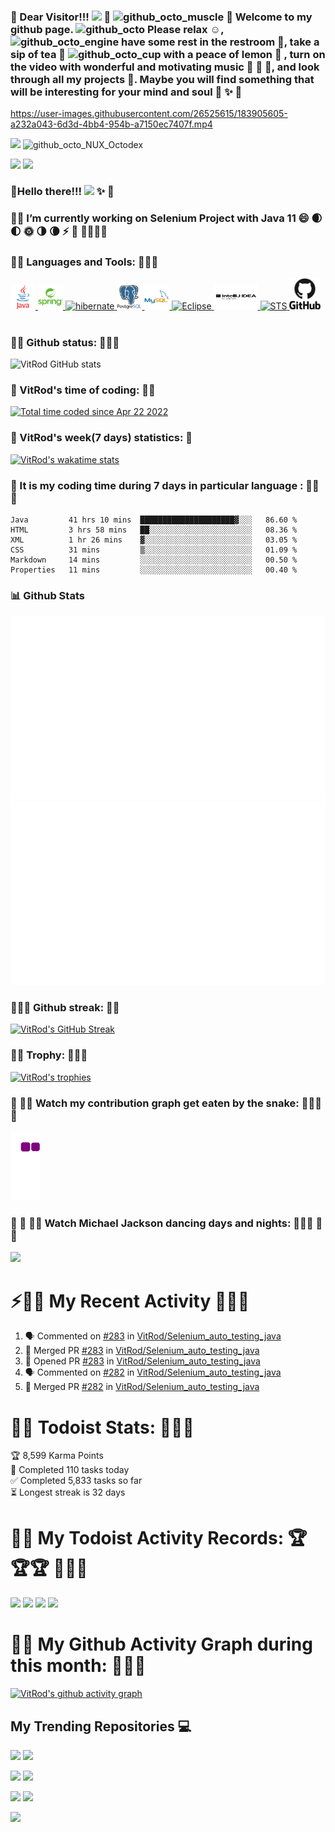 
###  🌈 Dear Visitor!!! ![](https://komarev.com/ghpvc/?username=VitRod&color=brightgreen) 🌈  ![github_octo_muscle](https://user-images.githubusercontent.com/26525615/184468011-8946816f-195f-43e0-89b3-598b9dacb24c.png)   🌈 Welcome to my github page.  ![github_octo](https://user-images.githubusercontent.com/26525615/184383695-843fadbc-5a7a-4165-b40e-8aa78550d515.png) Please relax :relaxed:, ![github_octo_engine](https://user-images.githubusercontent.com/26525615/184468102-7049dfc3-775a-4b91-9427-87372dc375a7.png) have some rest in the restroom :restroom:, take  a sip of tea :tea: ![github_octo_cup](https://user-images.githubusercontent.com/26525615/184467948-db970eb3-6fbe-49eb-b8c1-c06c6735dc37.png) with a peace of lemon :lemon: , turn on the video with wonderful and  motivating music :musical_note: :musical_score: :musical_keyboard:, and look through all my projects :rainbow:. Maybe  you will find  something  that will be  interesting for your mind and  soul  :art: ✨ 🌈



https://user-images.githubusercontent.com/26525615/183905605-a232a043-6d3d-4bb4-954b-a7150ec7407f.mp4



<!-- ![](https://media.giphy.com/media/3o7TKDEhaHWJpBs2Xu/giphy.gif) -->

![]( https://pbs.twimg.com/media/FZxlBXiXEAMdtfI?format=png&name=small  )
![github_octo_NUX_Octodex](https://user-images.githubusercontent.com/26525615/184468234-17b41d1c-532e-4074-ba64-845d75aa736f.gif)


![](https://media.giphy.com/media/35bsf4G3CHIWs/giphy.gif)
![](https://media.giphy.com/media/11z8mwhw0jxQiI/giphy.gif)
  

   
###  🌈Hello there!!!  ![](https://komarev.com/ghpvc/?username=VitRod&color=green)  ✨ 🌈
###  🔱🌈 I’m currently working on Selenium Project with Java 11 😄 🌒  🌓 🌞 🌗  🌘 ⚡ 💪 🌈🏳️‍🌈🔱
     
<!--
**VitRod/VitRod** is a ✨ _special_ ✨ repository because its `README.md` (this file) appears on your GitHub profile.
Here are some ideas to get you started:
    
- 🔭 I’m currently working on ...
- 🌱 I’m currently learning ...
- 👯 I’m looking to collaborate on ...
- 🤔 I’m looking for help with ...
- 💬 Ask me about ...
- 📫 How to reach me: ...
- 😄 Pronouns: ...
- ⚡ Fun fact: ...
-->

  

 ### 🔱🌈  Languages and Tools: 🏳️‍🌈🔱  
<p align="left"> 
   <a href="https://www.javatpoint.com/java-tutorial" target="_blank"> <img src="https://raw.githubusercontent.com/devicons/devicon/1119b9f84c0290e0f0b38982099a2bd027a48bf1/icons/java/java-original-wordmark.svg" alt="java" width="40" height="40"/> </a>
  <a href="https://www.javatpoint.com/spring-tutorial" target="_blank"> <img src="https://raw.githubusercontent.com/devicons/devicon/1119b9f84c0290e0f0b38982099a2bd027a48bf1/icons/spring/spring-original-wordmark.svg" alt="spring" width="40" height="40"/> </a>
  <a href="https://www.javatpoint.com/hibernate-tutorial" target="_blank"> <img src="https://www.vectorlogo.zone/logos/hibernate/hibernate-ar21.png" alt="hibernate" width="100" height="40"/> </a>
   <a href="https://www.javatpoint.com/postgresql-tutorial" target="_blank"> <img src="https://raw.githubusercontent.com/devicons/devicon/1119b9f84c0290e0f0b38982099a2bd027a48bf1/icons/postgresql/postgresql-original-wordmark.svg" alt="postgres" width="40" height="40"/> </a>
   <a href="https://www.javatpoint.com/mysql-tutorial" target="_blank"> <img src="https://raw.githubusercontent.com/devicons/devicon/1119b9f84c0290e0f0b38982099a2bd027a48bf1/icons/mysql/mysql-original-wordmark.svg" alt="mysql" width="40" height="40"/> </a>
  <a href="https://www.javatpoint.com/intellij-vs-eclipse" target="_blank"> <img src="https://upload.wikimedia.org/wikipedia/commons/thumb/d/d0/Eclipse-Luna-Logo.svg/2560px-Eclipse-Luna-Logo.svg.png" alt="Eclipse" width="60" height="30"/> </a>
  <a href="https://www.javatpoint.com/intellij-idea-tutorial" target="_blank"> <img src="https://raw.githubusercontent.com/devicons/devicon/1119b9f84c0290e0f0b38982099a2bd027a48bf1/icons/intellij/intellij-plain-wordmark.svg" alt="Intelij idea" width="70" height="40"/> </a>
   <a href="https://www.javatpoint.com/java" target="_blank"> <img src="http://3.bp.blogspot.com/-Ajql3_Oijdk/U438gFWH3fI/AAAAAAAAAKE/DFbF4ZLaqjY/s1600/spring-tool-suite-project-logo.png" alt="STS" width="50" height="50"/> </a>
  <a href="https://www.javatpoint.com/java" target="_blank"> <img src="https://raw.githubusercontent.com/devicons/devicon/1119b9f84c0290e0f0b38982099a2bd027a48bf1/icons/github/github-original-wordmark.svg" alt="Github" width="50" height="50"/> </a>
  </p>
     
  # <h3 align="left">🔱🌈 Github status: 🏳️‍🌈🔱</h3>
  
  <!-- ![VitRod GitHub stats](https://github-readme-stats.vercel.app/api?username=VitRod) -->
  
  ![VitRod GitHub stats](https://github-readme-stats.vercel.app/api?username=VitRod&show_icons=true&theme=radical)
  
 <!-- [![Anurag's GitHub stats](https://github-readme-stats.vercel.app/api?username=anuraghazra)](https://github.com/anuraghazra/github-readme-stats) -->
  
  <h3 align="left"> 🔱 VitRod's time of coding: 🏳️‍🌈</h3>
  
  <a href="https://wakatime.com/@a497e0ea-4978-42b2-9aa3-d3c04dc123a5"><img src="https://wakatime.com/badge/user/a497e0ea-4978-42b2-9aa3-d3c04dc123a5.svg" alt="Total time coded since Apr 22 2022" /></a>
  
 
   ###  🔱 VitRod's week(7 days) statistics: 🌈  
  
  [![VitRod's wakatime stats](https://github-readme-stats.vercel.app/api/wakatime?username=VitRod)](https://github.com/anuraghazra/github-readme-stats)
  
    

  
  
  
  ###   🌈 It is my coding time during 7 days in particular language : 🏳️‍🌈🔱  
  
<!--START_SECTION:waka-->

```text
Java         41 hrs 10 mins  █████████████████████▓░░░   86.60 %
HTML         3 hrs 58 mins   ██░░░░░░░░░░░░░░░░░░░░░░░   08.36 %
XML          1 hr 26 mins    ▓░░░░░░░░░░░░░░░░░░░░░░░░   03.05 %
CSS          31 mins         ▒░░░░░░░░░░░░░░░░░░░░░░░░   01.09 %
Markdown     14 mins         ░░░░░░░░░░░░░░░░░░░░░░░░░   00.50 %
Properties   11 mins         ░░░░░░░░░░░░░░░░░░░░░░░░░   00.40 %
```

<!--END_SECTION:waka-->
    
<!--  ###  🔱🌈   Top languages: 🏳️‍🌈🔱 
  
  [![VitRod's Top Langs](https://github-readme-stats.vercel.app/api/top-langs/?username=VitRod&layout=compact)](https://github.com/VitRod/github-readme-stats) -->
  
  ### 📊 Github Stats
<a href='https://github.com/VitRod/github-stats-transparent'>
  
![Stats Overview](https://github.com/VitRod/VitRod/blob/output/generated/overview.svg)
![Most Used Languages](https://github.com/VitRod/VitRod/blob/output/generated/languages.svg)
  
  
</a>
  
  
  ###  🏳️‍🌈🔱  Github streak: 🔱🌈  
  
 [![VitRod's GitHub Streak](https://github-readme-streak-stats.herokuapp.com?user=VitRod&theme=radical&hide_border=true&date_format=M%20j%5B%2C%20Y%5D)](https://git.io/streak-stats)
 
  ###  🔱🌈  Trophy: 🏳️‍🌈🔱 
    
 
 [![VitRod's trophies](https://github-profile-trophy.vercel.app/?username=VitRod&theme=radical)](https://github.com/VitRod/github-profile-trophy)
 
 
 
 
  ### :snake: 🔱🌈 Watch my contribution graph get eaten by the snake: 🏳️‍🌈🔱  :snake: 
 
 ![snake gif](https://github.com/VitRod/VitRod/blob/output_snake/github-contribution-grid-snake.gif)
 
 
 
 
<!--  ### 🐲  🐉 🔱🌈 Watch my dino running days and nights: 🏳️‍🌈🔱  🐲  🐉
 ![dino gif](https://github.com/VitRod/VitRod/blob/main/dino.gif) -->
 
 ### 🐲  🐉 🔱🌈 Watch Michael Jackson dancing days and nights: 🏳️‍🌈🔱  🐲  🐉
 ![](https://github.com/VitRod/VitRod/blob/main/SmothCriminal.gif)
 
 
 
 
 # :zap:🔱🌈  My Recent Activity 🏳️‍🌈🔱

<!--START_SECTION:activity-->
1. 🗣 Commented on [#283](https://github.com/VitRod/Selenium_auto_testing_java/issues/283) in [VitRod/Selenium_auto_testing_java](https://github.com/VitRod/Selenium_auto_testing_java)
2. 🎉 Merged PR [#283](https://github.com/VitRod/Selenium_auto_testing_java/pull/283) in [VitRod/Selenium_auto_testing_java](https://github.com/VitRod/Selenium_auto_testing_java)
3. 💪 Opened PR [#283](https://github.com/VitRod/Selenium_auto_testing_java/pull/283) in [VitRod/Selenium_auto_testing_java](https://github.com/VitRod/Selenium_auto_testing_java)
4. 🗣 Commented on [#282](https://github.com/VitRod/Selenium_auto_testing_java/issues/282) in [VitRod/Selenium_auto_testing_java](https://github.com/VitRod/Selenium_auto_testing_java)
5. 🎉 Merged PR [#282](https://github.com/VitRod/Selenium_auto_testing_java/pull/282) in [VitRod/Selenium_auto_testing_java](https://github.com/VitRod/Selenium_auto_testing_java)
<!--END_SECTION:activity-->


# 🔱🌈 Todoist Stats: 🏳️‍🌈🔱

<!-- TODO-IST:START -->
🏆  8,599 Karma Points           
🌸  Completed 110 tasks today           
✅  Completed 5,833 tasks so far           
⏳  Longest streak is 32 days
<!-- TODO-IST:END -->

# 🔱🌈 My Todoist Activity Records: 🏆🏆🏆 🏳️‍🌈🔱
![]( https://pbs.twimg.com/media/FaAwXlGX0AACFNK?format=png&name=small  )
![](  https://pbs.twimg.com/media/FaAwZJBWIAAqNrA?format=png&name=small   )
![](  https://pbs.twimg.com/media/FaAwa5NXgAEjDSh?format=png&name=small  )
![](  https://pbs.twimg.com/media/FaAwc1QWAAIYsI4?format=png&name=small   )




# 🔱🌈 My Github Activity Graph during this month: 🏳️‍🌈🔱

[![VitRod's github activity graph](https://activity-graph.herokuapp.com/graph?username=VitRod&theme=redical)](https://github.com/ashutosh00710/github-readme-activity-graph)

<!--[![VitRod's github activity graph](https://activity-graph.herokuapp.com/graph?username=VitRod)](https://github.com/ashutosh00710/github-readme-activity-graph) -->

## My Trending Repositories 💻

[![](https://github-readme-stats.vercel.app/api/pin/?username=VitRod&repo=SimpleSpringBootThymeleafApp&&show_icons=true&theme=radical)](https://github.com/VitRod/SimpleSpringBootThymeleafApp)
[![](https://github-readme-stats.vercel.app/api/pin/?username=VitRod&repo=sql-jdbc-school&&show_icons=true&theme=radical)](https://github.com/VitRod/sql-jdbc-school)
 
 [![](https://github-readme-stats.vercel.app/api/pin/?username=VitRod&repo=UniversityProject_Task10&&show_icons=true&theme=radical)](https://github.com/VitRod/UniversityProject_Task10)
 [![](https://github-readme-stats.vercel.app/api/pin/?username=VitRod&repo=App_Whats_the_weather&&show_icons=true&theme=radical)](https://github.com/VitRod/App_Whats_the_weather)
 
 [![](https://github-readme-stats.vercel.app/api/pin/?username=VitRod&repo=SeleniumTests&&show_icons=true&theme=radical)](https://github.com/VitRod/SeleniumTests)
[![](https://github-readme-stats.vercel.app/api/pin/?username=VitRod&repo=Shopping-cart-site-spring-boot&&show_icons=true&theme=radical)](https://github.com/VitRod/Shopping-cart-site-spring-boot)

[![](https://github-readme-stats.vercel.app/api/pin/?username=VitRod&repo=Selenium_auto_testing_java&&show_icons=true&theme=radical)](https://github.com/VitRod/Selenium_auto_testing_java)
